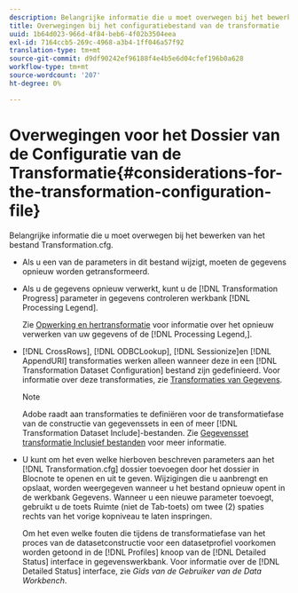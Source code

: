 ```yaml
---
description: Belangrijke informatie die u moet overwegen bij het bewerken van het bestand Transformation.cfg.
title: Overwegingen bij het configuratiebestand van de transformatie
uuid: 1b64d023-966d-4f84-beb6-4f02b3504eea
exl-id: 7164ccb5-269c-4968-a3b4-1ff046a57f92
translation-type: tm+mt
source-git-commit: d9df90242ef96188f4e4b5e6d04cfef196b0a628
workflow-type: tm+mt
source-wordcount: '207'
ht-degree: 0%

---
```


# Overwegingen voor het Dossier van de Configuratie van de Transformatie{#considerations-for-the-transformation-configuration-file}

Belangrijke informatie die u moet overwegen bij het bewerken van het bestand Transformation.cfg.

* Als u een van de parameters in dit bestand wijzigt, moeten de gegevens opnieuw worden getransformeerd.
* Als u de gegevens opnieuw verwerkt, kunt u de [!DNL Transformation Progress] parameter in gegevens controleren werkbank [!DNL Processing Legend].

   Zie [Opwerking en hertransformatie](../../../home/c-dataset-const-proc/c-reproc-retrans/c-unst-reproc-retrans.md) voor informatie over het opnieuw verwerken van uw gegevens of de [!DNL Processing Legend,].

* [!DNL CrossRows],  [!DNL ODBCLookup],  [!DNL Sessionize]en  [!DNL AppendURI] transformaties werken alleen wanneer deze in een  [!DNL Transformation Dataset Configuration] bestand zijn gedefinieerd. Voor informatie over deze transformaties, zie [Transformaties van Gegevens](../../../home/c-dataset-const-proc/c-data-trans/c-abt-transf.md).

   >[!NOTE]
   >
   >Adobe raadt aan transformaties te definiëren voor de transformatiefase van de constructie van gegevenssets in een of meer [!DNL Transformation Dataset Include]-bestanden. Zie [Gegevensset transformatie Inclusief bestanden](../../../home/c-dataset-const-proc/c-dataset-inc-files/c-types-dataset-inc-files/c-trans-dataset-inc-files.md#concept-c64aa78ed9ce40b8a0f4932c82ff5ace) voor meer informatie.

* U kunt om het even welke hierboven beschreven parameters aan het [!DNL Transformation.cfg] dossier toevoegen door het dossier in Blocnote te openen en uit te geven. Wijzigingen die u aanbrengt en opslaat, worden weergegeven wanneer u het bestand opnieuw opent in de werkbank Gegevens. Wanneer u een nieuwe parameter toevoegt, gebruikt u de toets Ruimte (niet de Tab-toets) om twee (2) spaties rechts van het vorige kopniveau te laten inspringen.

   Om het even welke fouten die tijdens de transformatiefase van het proces van de datasetconstructie voor een datasetprofiel voorkomen worden getoond in de [!DNL Profiles] knoop van de [!DNL Detailed Status] interface in gegevenswerkbank. Voor informatie over de [!DNL Detailed Status] interface, zie *Gids van de Gebruiker van de Data Workbench*.
